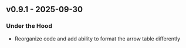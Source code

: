 ## v0.9.1 - 2025-09-30
### Under the Hood
* Reorganize code and add ability to format the arrow table differently

